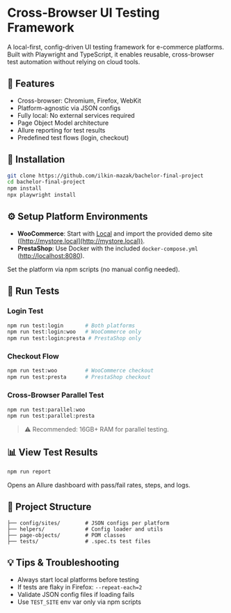 # Cross-Browser UI Testing Framework

A local-first, config-driven UI testing framework for e-commerce platforms. Built with Playwright and TypeScript, it enables reusable, cross-browser test automation without relying on cloud tools.

## 🚀 Features

* Cross-browser: Chromium, Firefox, WebKit
* Platform-agnostic via JSON configs
* Fully local: No external services required
* Page Object Model architecture
* Allure reporting for test results
* Predefined test flows (login, checkout)

## 🔧 Installation

```bash
git clone https://github.com/ilkin-mazak/bachelor-final-project
cd bachelor-final-project
npm install
npx playwright install
```

## ⚙️ Setup Platform Environments

* **WooCommerce**: Start with [Local](https://localwp.com/) and import the provided demo site ([http://mystore.local](http://mystore.local)).
* **PrestaShop**: Use Docker with the included `docker-compose.yml` ([http://localhost:8080](http://localhost:8080)).

Set the platform via npm scripts (no manual config needed).

## 🧪 Run Tests

### Login Test

```bash
npm run test:login       # Both platforms
npm run test:login:woo   # WooCommerce only
npm run test:login:presta # PrestaShop only
```

### Checkout Flow

```bash
npm run test:woo         # WooCommerce checkout
npm run test:presta      # PrestaShop checkout
```

### Cross-Browser Parallel Test

```bash
npm run test:parallel:woo
npm run test:parallel:presta
```

> ⚠️ Recommended: 16GB+ RAM for parallel testing.

## 📊 View Test Results

```bash
npm run report
```

Opens an Allure dashboard with pass/fail rates, steps, and logs.

## 🧩 Project Structure

```
├── config/sites/        # JSON configs per platform
├── helpers/             # Config loader and utils
├── page-objects/        # POM classes
├── tests/               # .spec.ts test files
```

## 💡 Tips & Troubleshooting

* Always start local platforms before testing
* If tests are flaky in Firefox: `--repeat-each=2`
* Validate JSON config files if loading fails
* Use `TEST_SITE` env var only via npm scripts

